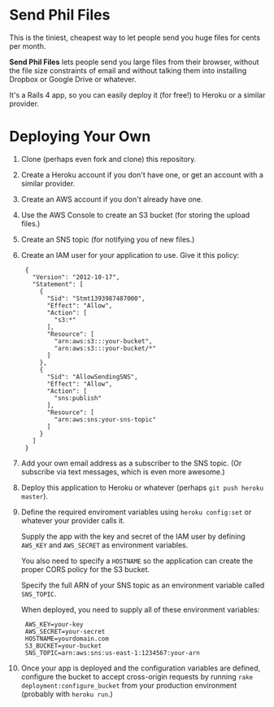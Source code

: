 # Send Phil Files

This is the tiniest, cheapest way to let people send you huge files
for cents per month.

__Send Phil Files__ lets people send you large files from their
browser, without the file size constraints of email and without talking them
into installing Dropbox or Google Drive or whatever.

It's a Rails 4 app, so you can easily deploy it (for free!) to Heroku or a similar provider.

# Deploying Your Own

1. Clone (perhaps even fork and clone) this repository.
2. Create a Heroku account if you don't have one, or get an account with a similar provider.
3. Create an AWS account if you don't already have one.
4. Use the AWS Console to create an S3 bucket (for storing the upload files.)
5. Create an SNS topic (for notifying you of new files.)
6. Create an IAM user for your application to use. Give it this policy:

        {
          "Version": "2012-10-17",
          "Statement": [
            {
              "Sid": "Stmt1393987487000",
              "Effect": "Allow",
              "Action": [
                "s3:*"
              ],
              "Resource": [
                "arn:aws:s3:::your-bucket",
                "arn:aws:s3:::your-bucket/*"
              ]
            },
            {
              "Sid": "AllowSendingSNS",
              "Effect": "Allow",
              "Action": [
                "sns:publish"
              ],
              "Resource": [
                "arn:aws:sns:your-sns-topic"
              ]
            }
          ]
        }

7. Add your own email address as a subscriber to the SNS topic. (Or subscribe via text messages, which is even more awesome.)
8. Deploy this application to Heroku or whatever (perhaps `git push heroku master`).
9. Define the required enviroment variables using `heroku config:set` or whatever your provider calls it.

    Supply the app with the key and secret of the IAM user by defining
    `AWS_KEY` and `AWS_SECRET` as environment variables.
    
    You also need to specify a `HOSTNAME` so the application can create
    the proper CORS policy for the S3 bucket.
    
    Specify the full ARN of your SNS topic as an environment variable
    called `SNS_TOPIC`.
    
    When deployed, you need to supply all of these environment variables:
    
        AWS_KEY=your-key
        AWS_SECRET=your-secret
        HOSTNAME=yourdomain.com
        S3_BUCKET=your-bucket
        SNS_TOPIC=arn:aws:sns:us-east-1:1234567:your-arn

10. Once your app is deployed and the configuration variables are defined, configure the bucket to accept cross-origin requests by running `rake deployment:configure_bucket` from your production environment (probably with `heroku run`.)

